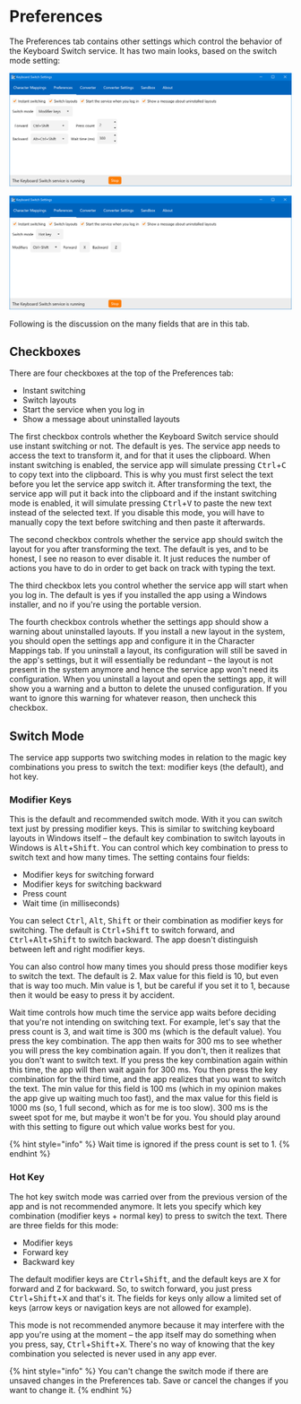 # Preferences

The Preferences tab contains other settings which control the behavior of the Keyboard Switch service. It has two main looks, based on the switch mode setting:

![The preferences tab with the Modifier keys switch mode](../.gitbook/assets/v3.0-screen-preferences-1.png)

![The preferences tab with the Hot key switch mode](../.gitbook/assets/v3.0-screen-preferences-2.png)

Following is the discussion on the many fields that are in this tab.

## Checkboxes

There are four checkboxes at the top of the Preferences tab:

* Instant switching
* Switch layouts
* Start the service when you log in
* Show a message about uninstalled layouts

The first checkbox controls whether the Keyboard Switch service should use instant switching or not. The default is yes. The service app needs to access the text to transform it, and for that it uses the clipboard. When instant switching is enabled, the service app will simulate pressing <kbd>Ctrl</kbd>+<kbd>C</kbd> to copy text into the clipboard. This is why you must first select the text before you let the service app switch it. After transforming the text, the service app will put it back into the clipboard and if the instant switching mode is enabled, it will simulate pressing <kbd>Ctrl</kbd>+<kbd>V</kbd> to paste the new text instead of the selected text. If you disable this mode, you will have to manually copy the text before switching and then paste it afterwards.

The second checkbox controls whether the service app should switch the layout for you after transforming the text. The default is yes, and to be honest, I see no reason to ever disable it. It just reduces the number of actions you have to do in order to get back on track with typing the text.

The third checkbox lets you control whether the service app will start when you log in. The default is yes if you installed the app using a Windows installer, and no if you're using the portable version.

The fourth checkbox controls whether the settings app should show a warning about uninstalled layouts. If you install a new layout in the system, you should open the settings app and configure it in the Character Mappings tab. If you uninstall a layout, its configuration will still be saved in the app's settings, but it will essentially be redundant – the layout is not present in the system anymore and hence the service app won't need its configuration. When you uninstall a layout and open the settings app, it will show you a warning and a button to delete the unused configuration. If you want to ignore this warning for whatever reason, then uncheck this checkbox.

## Switch Mode

The service app supports two switching modes in relation to the magic key combinations you press to switch the text: modifier keys (the default), and hot key.

### Modifier Keys

This is the default and recommended switch mode. With it you can switch text just by pressing modifier keys. This is similar to switching keyboard layouts in Windows itself – the default key combination to switch layouts in Windows is <kbd>Alt</kbd>+<kbd>Shift</kbd>. You can control which key combination to press to switch text and how many times. The setting contains four fields:

* Modifier keys for switching forward
* Modifier keys for switching backward
* Press count
* Wait time (in milliseconds)

You can select <kbd>Ctrl</kbd>, <kbd>Alt</kbd>, <kbd>Shift</kbd> or their combination as modifier keys for switching. The default is <kbd>Ctrl</kbd>+<kbd>Shift</kbd> to switch forward, and <kbd>Ctrl</kbd>+<kbd>Alt</kbd>+<kbd>Shift</kbd> to switch backward. The app doesn't distinguish between left and right modifier keys.

You can also control how many times you should press those modifier keys to switch the text. The default is 2. Max value for this field is 10, but even that is way too much. Min value is 1, but be careful if you set it to 1, because then it would be easy to press it by accident.

Wait time controls how much time the service app waits before deciding that you're not intending on switching text. For example, let's say that the press count is 3, and wait time is 300 ms (which is the default value). You press the key combination. The app then waits for 300 ms to see whether you will press the key combination again. If you don't, then it realizes that you don't want to switch text. If you press the key combination again within this time, the app will then wait again for 300 ms. You then press the key combination for the third time, and the app realizes that you want to switch the text. The min value for this field is 100 ms (which in my opinion makes the app give up waiting much too fast), and the max value for this field is 1000 ms (so, 1 full second, which as for me is too slow). 300 ms is the sweet spot for me, but maybe it won't be for you. You should play around with this setting to figure out which value works best for you.

{% hint style="info" %}
Wait time is ignored if the press count is set to 1.
{% endhint %}

### Hot Key

The hot key switch mode was carried over from the previous version of the app and is not recommended anymore. It lets you specify which key combination (modifier keys + normal key) to press to switch the text. There are three fields for this mode:

* Modifier keys
* Forward key
* Backward key

The default modifier keys are <kbd>Ctrl</kbd>+<kbd>Shift</kbd>, and the default keys are <kbd>X</kbd> for forward and <kbd>Z</kbd> for backward. So, to switch forward, you just press <kbd>Ctrl</kbd>+<kbd>Shift</kbd>+<kbd>X</kbd> and that's it. The fields for keys only allow a limited set of keys (arrow keys or navigation keys are not allowed for example).

This mode is not recommended anymore because it may interfere with the app you're using at the moment – the app itself may do something when you press, say, <kbd>Ctrl</kbd>+<kbd>Shift</kbd>+<kbd>X</kbd>. There's no way of knowing that the key combination you selected is never used in any app ever.

{% hint style="info" %}
You can't change the switch mode if there are unsaved changes in the Preferences tab. Save or cancel the changes if you want to change it.
{% endhint %}

